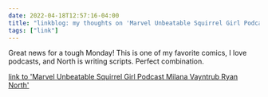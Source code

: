 ```yaml
---
date: 2022-04-18T12:57:16-04:00
title: "linkblog: my thoughts on 'Marvel Unbeatable Squirrel Girl Podcast Milana Vayntrub Ryan North'"
tags: ["link"]
---
```

Great news for a tough Monday! This is one of my favorite comics, I love podcasts, and North is writing scripts. Perfect combination.
 
[link to 'Marvel Unbeatable Squirrel Girl Podcast Milana Vayntrub Ryan North'](https://gizmodo.com/marvel-unbeatable-squirrel-girl-podcast-debuts-today-1848805618)

